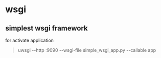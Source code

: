 # wsgi
## simplest wsgi framework

for activate application

> uwsgi --http :9090 --wsgi-file simple_wsgi_app.py --callable app